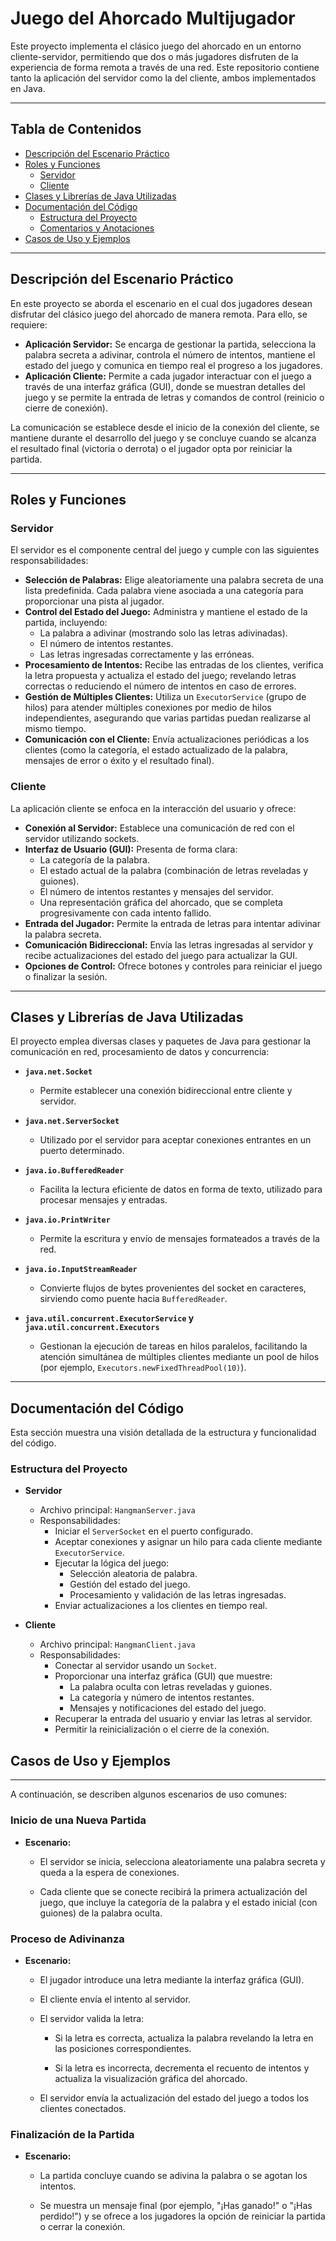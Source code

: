 # Juego del Ahorcado Multijugador

Este proyecto implementa el clásico juego del ahorcado en un entorno cliente-servidor, permitiendo que dos o más jugadores disfruten de la experiencia de forma remota a través de una red. Este repositorio contiene tanto la aplicación del servidor como la del cliente, ambos implementados en Java.

---

## Tabla de Contenidos

- [Descripción del Escenario Práctico](#descripción-del-escenario-práctico)
- [Roles y Funciones](#roles-y-funciones)
  - [Servidor](#servidor)
  - [Cliente](#cliente)
- [Clases y Librerías de Java Utilizadas](#clases-y-librerías-de-java-utilizadas)
- [Documentación del Código](#documentación-del-código)
  - [Estructura del Proyecto](#estructura-del-proyecto)
  - [Comentarios y Anotaciones](#comentarios-y-anotaciones)
- [Casos de Uso y Ejemplos](#casos-de-uso-y-ejemplos)


---

## Descripción del Escenario Práctico

En este proyecto se aborda el escenario en el cual dos jugadores desean disfrutar del clásico juego del ahorcado de manera remota. Para ello, se requiere:

- **Aplicación Servidor:** Se encarga de gestionar la partida, selecciona la palabra secreta a adivinar, controla el número de intentos, mantiene el estado del juego y comunica en tiempo real el progreso a los jugadores.
- **Aplicación Cliente:** Permite a cada jugador interactuar con el juego a través de una interfaz gráfica (GUI), donde se muestran detalles del juego y se permite la entrada de letras y comandos de control (reinicio o cierre de conexión).

La comunicación se establece desde el inicio de la conexión del cliente, se mantiene durante el desarrollo del juego y se concluye cuando se alcanza el resultado final (victoria o derrota) o el jugador opta por reiniciar la partida.

---

## Roles y Funciones

### Servidor

El servidor es el componente central del juego y cumple con las siguientes responsabilidades:

- **Selección de Palabras:** Elige aleatoriamente una palabra secreta de una lista predefinida. Cada palabra viene asociada a una categoría para proporcionar una pista al jugador.
- **Control del Estado del Juego:** Administra y mantiene el estado de la partida, incluyendo:
  - La palabra a adivinar (mostrando solo las letras adivinadas).
  - El número de intentos restantes.
  - Las letras ingresadas correctamente y las erróneas.
- **Procesamiento de Intentos:** Recibe las entradas de los clientes, verifica la letra propuesta y actualiza el estado del juego; revelando letras correctas o reduciendo el número de intentos en caso de errores.
- **Gestión de Múltiples Clientes:** Utiliza un `ExecutorService` (grupo de hilos) para atender múltiples conexiones por medio de hilos independientes, asegurando que varias partidas puedan realizarse al mismo tiempo.
- **Comunicación con el Cliente:** Envía actualizaciones periódicas a los clientes (como la categoría, el estado actualizado de la palabra, mensajes de error o éxito y el resultado final).

### Cliente

La aplicación cliente se enfoca en la interacción del usuario y ofrece:

- **Conexión al Servidor:** Establece una comunicación de red con el servidor utilizando sockets.
- **Interfaz de Usuario (GUI):** Presenta de forma clara:
  - La categoría de la palabra.
  - El estado actual de la palabra (combinación de letras reveladas y guiones).
  - El número de intentos restantes y mensajes del servidor.
  - Una representación gráfica del ahorcado, que se completa progresivamente con cada intento fallido.
- **Entrada del Jugador:** Permite la entrada de letras para intentar adivinar la palabra secreta.
- **Comunicación Bidireccional:** Envía las letras ingresadas al servidor y recibe actualizaciones del estado del juego para actualizar la GUI.
- **Opciones de Control:** Ofrece botones y controles para reiniciar el juego o finalizar la sesión.

---

## Clases y Librerías de Java Utilizadas

El proyecto emplea diversas clases y paquetes de Java para gestionar la comunicación en red, procesamiento de datos y concurrencia:

- **`java.net.Socket`**  
  - Permite establecer una conexión bidireccional entre cliente y servidor.
  
- **`java.net.ServerSocket`**  
  - Utilizado por el servidor para aceptar conexiones entrantes en un puerto determinado.
  
- **`java.io.BufferedReader`**  
  - Facilita la lectura eficiente de datos en forma de texto, utilizado para procesar mensajes y entradas.
  
- **`java.io.PrintWriter`**  
  - Permite la escritura y envío de mensajes formateados a través de la red.
  
- **`java.io.InputStreamReader`**  
  - Convierte flujos de bytes provenientes del socket en caracteres, sirviendo como puente hacia `BufferedReader`.
  
- **`java.util.concurrent.ExecutorService` y `java.util.concurrent.Executors`**  
  - Gestionan la ejecución de tareas en hilos paralelos, facilitando la atención simultánea de múltiples clientes mediante un pool de hilos (por ejemplo, `Executors.newFixedThreadPool(10)`).

---

## Documentación del Código

Esta sección muestra una visión detallada de la estructura y funcionalidad del código.

### Estructura del Proyecto

- **Servidor**  
  - Archivo principal: `HangmanServer.java`  
  - Responsabilidades:
    - Iniciar el `ServerSocket` en el puerto configurado.
    - Aceptar conexiones y asignar un hilo para cada cliente mediante `ExecutorService`.
    - Ejecutar la lógica del juego:
      - Selección aleatoria de palabra.
      - Gestión del estado del juego.
      - Procesamiento y validación de las letras ingresadas.
    - Enviar actualizaciones a los clientes en tiempo real.
    
- **Cliente**  
  - Archivo principal: `HangmanClient.java`  
  - Responsabilidades:
    - Conectar al servidor usando un `Socket`.
    - Proporcionar una interfaz gráfica (GUI) que muestre:
      - La palabra oculta con letras reveladas y guiones.
      - La categoría y número de intentos restantes.
      - Mensajes y notificaciones del estado del juego.
    - Recuperar la entrada del usuario y enviar las letras al servidor.
    - Permitir la reinicialización o el cierre de la conexión.
   
## Casos de Uso y Ejemplos
-----------------------

A continuación, se describen algunos escenarios de uso comunes:

### Inicio de una Nueva Partida

*   **Escenario:**
    
    *   El servidor se inicia, selecciona aleatoriamente una palabra secreta y queda a la espera de conexiones.
        
    *   Cada cliente que se conecte recibirá la primera actualización del juego, que incluye la categoría de la palabra y el estado inicial (con guiones) de la palabra oculta.
        

### Proceso de Adivinanza

*   **Escenario:**
    
    *   El jugador introduce una letra mediante la interfaz gráfica (GUI).
        
    *   El cliente envía el intento al servidor.
        
    *   El servidor valida la letra:
        
        *   Si la letra es correcta, actualiza la palabra revelando la letra en las posiciones correspondientes.
            
        *   Si la letra es incorrecta, decrementa el recuento de intentos y actualiza la visualización gráfica del ahorcado.
            
    *   El servidor envía la actualización del estado del juego a todos los clientes conectados.
        

### Finalización de la Partida

*   **Escenario:**
    
    *   La partida concluye cuando se adivina la palabra o se agotan los intentos.
        
    *   Se muestra un mensaje final (por ejemplo, "¡Has ganado!" o "¡Has perdido!") y se ofrece a los jugadores la opción de reiniciar la partida o cerrar la conexión.
